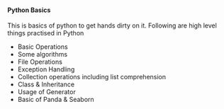 #### Python Basics

This is basics of python to get hands dirty on it. Following are high level things practised in Python

* Basic Operations
* Some algorithms
* File Operations
* Exception Handling
* Collection operations including list comprehension
* Class & Inheritance
* Usage of Generator
* Basic of Panda & Seaborn